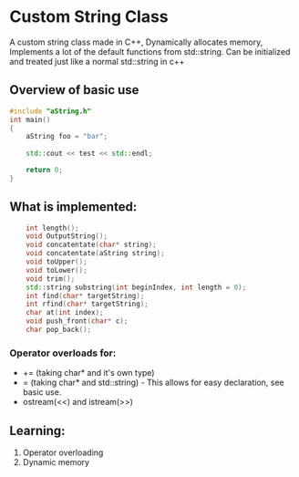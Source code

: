 # Custom String Class

A custom string class made in C++, Dynamically allocates memory, Implements a lot of the default functions from std::string.
Can be initialized and treated just like a normal std::string in c++

## Overview of basic use
```c++
#include "aString.h"
int main()
{
    aString foo = "bar";
    
    std::cout << test << std::endl;

    return 0;
}
```

## What is implemented:
```c++
    int length();
    void OutputString();
    void concatentate(char* string);
    void concatentate(aString string);
    void toUpper();
    void toLower();
    void trim();
    std::string substring(int beginIndex, int length = 0);
    int find(char* targetString);
    int rfind(char* targetString); 
    char at(int index);
    void push_front(char* c);
    char pop_back();

```

### Operator overloads for:
* += (taking char* and it's own type)
* = (taking char* and std::string) - This allows for easy declaration, see basic use.
* ostream(<<) and istream(>>) 

## Learning:
1. Operator overloading
2. Dynamic memory 

